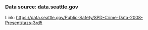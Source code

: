 ### Data source: data.seattle.gov
Link: https://data.seattle.gov/Public-Safety/SPD-Crime-Data-2008-Present/tazs-3rd5
